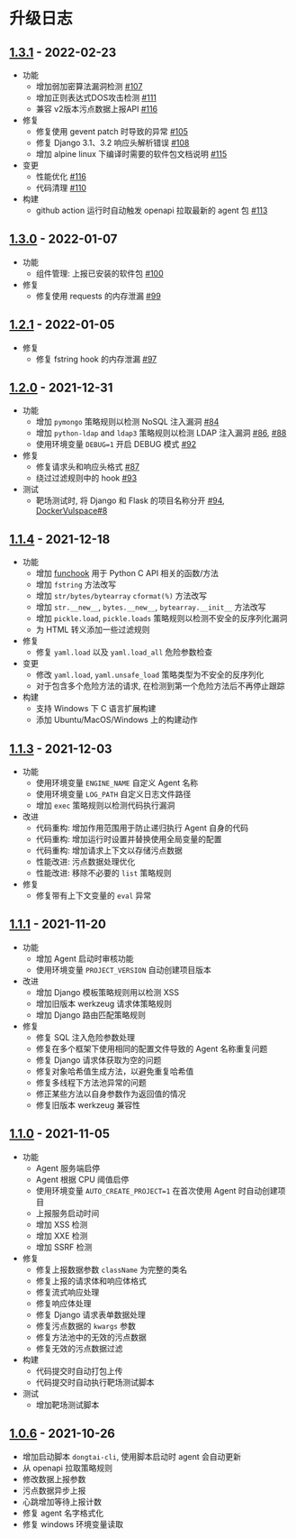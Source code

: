 # 升级日志

## [1.3.1](https://github.com/HXSecurity/DongTai-agent-python/releases/tag/v1.3.1)  - 2022-02-23
* 功能
  * 增加弱加密算法漏洞检测 [#107](https://github.com/HXSecurity/DongTai-agent-python/pull/107)
  * 增加正则表达式DOS攻击检测 [#111](https://github.com/HXSecurity/DongTai-agent-python/pull/111)
  * 兼容 v2版本污点数据上报API [#116](https://github.com/HXSecurity/DongTai-agent-python/pull/116)
* 修复
  * 修复使用 gevent patch 时导致的异常 [#105](https://github.com/HXSecurity/DongTai-agent-python/pull/105)
  * 修复 Django 3.1、3.2 响应头解析错误 [#108](https://github.com/HXSecurity/DongTai-agent-python/pull/108)
  * 增加 alpine linux 下编译时需要的软件包文档说明 [#115](https://github.com/HXSecurity/DongTai-agent-python/pull/115)
* 变更
  * 性能优化 [#116](https://github.com/HXSecurity/DongTai-agent-python/pull/116)
  * 代码清理 [#110](https://github.com/HXSecurity/DongTai-agent-python/pull/110)
* 构建
  * github action 运行时自动触发 openapi 拉取最新的 agent 包 [#113](https://github.com/HXSecurity/DongTai-agent-python/pull/113)

## [1.3.0](https://github.com/HXSecurity/DongTai-agent-python/releases/tag/v1.3.0)  - 2022-01-07

* 功能
  * 组件管理: 上报已安装的软件包 [#100](https://github.com/HXSecurity/DongTai-agent-python/pull/100)
* 修复
  * 修复使用 requests 的内存泄漏 [#99](https://github.com/HXSecurity/DongTai-agent-python/pull/99)

## [1.2.1](https://github.com/HXSecurity/DongTai-agent-python/releases/tag/v1.2.1) - 2022-01-05

* 修复
  * 修复 fstring hook 的内存泄漏 [#97](https://github.com/HXSecurity/DongTai-agent-python/pull/97)

## [1.2.0](https://github.com/HXSecurity/DongTai-agent-python/releases/tag/v1.2.0) - 2021-12-31

* 功能
  * 增加 `pymongo` 策略规则以检测 NoSQL 注入漏洞 [#84](https://github.com/HXSecurity/DongTai-agent-python/pull/84)
  * 增加 `python-ldap` and `ldap3` 策略规则以检测 LDAP 注入漏洞 [#86](https://github.com/HXSecurity/DongTai-agent-python/pull/86), [#88](https://github.com/HXSecurity/DongTai-agent-python/pull/88)
  * 使用环境变量 `DEBUG=1` 开启 DEBUG 模式 [#92](https://github.com/HXSecurity/DongTai-agent-python/pull/92)
* 修复
  * 修复请求头和响应头格式 [#87](https://github.com/HXSecurity/DongTai-agent-python/pull/87)
  * 绕过过滤规则中的 hook [#93](https://github.com/HXSecurity/DongTai-agent-python/pull/93)
* 测试
  * 靶场测试时, 将 Django 和 Flask 的项目名称分开 [#94](https://github.com/HXSecurity/DongTai-agent-python/pull/94), [DockerVulspace#8](https://github.com/jinghao1/DockerVulspace/pull/8)

## [1.1.4](https://github.com/HXSecurity/DongTai-agent-python/releases/tag/v1.1.4) - 2021-12-18

* 功能
  * 增加 [funchook](https://github.com/kubo/funchook) 用于 Python C API 相关的函数/方法
  * 增加 `fstring` 方法改写
  * 增加 `str/bytes/bytearray` `cformat(%)` 方法改写
  * 增加 `str.__new__`, `bytes.__new__`, `bytearray.__init__` 方法改写
  * 增加 `pickle.load`, `pickle.loads` 策略规则以检测不安全的反序列化漏洞
  * 为 HTML 转义添加一些过滤规则
* 修复
  * 修复 `yaml.load` 以及 `yaml.load_all` 危险参数检查
* 变更
  * 修改 `yaml.load`, `yaml.unsafe_load` 策略类型为不安全的反序列化
  * 对于包含多个危险方法的请求, 在检测到第一个危险方法后不再停止跟踪
* 构建
  * 支持 Windows 下 C 语言扩展构建
  * 添加 Ubuntu/MacOS/Windows 上的构建动作

## [1.1.3](https://github.com/HXSecurity/DongTai-agent-python/releases/tag/v1.1.3) - 2021-12-03

* 功能
  * 使用环境变量 `ENGINE_NAME` 自定义 Agent 名称
  * 使用环境变量 `LOG_PATH` 自定义日志文件路径
  * 增加 `exec` 策略规则以检测代码执行漏洞
* 改进
  * 代码重构: 增加作用范围用于防止递归执行 Agent 自身的代码
  * 代码重构: 增加运行时设置并替换使用全局变量的配置
  * 代码重构: 增加请求上下文以存储污点数据
  * 性能改进: 污点数据处理优化
  * 性能改进: 移除不必要的 `list` 策略规则
* 修复
  * 修复带有上下文变量的 `eval` 异常

## [1.1.1](https://github.com/HXSecurity/DongTai-agent-python/releases/tag/v1.1.1) - 2021-11-20

* 功能
  * 增加 Agent 启动时审核功能
  * 使用环境变量 `PROJECT_VERSION` 自动创建项目版本
* 改进
  * 增加 Django 模板策略规则用以检测 XSS
  * 增加旧版本 werkzeug 请求体策略规则
  * 增加 Django 路由匹配策略规则
* 修复
  * 修复 SQL 注入危险参数处理
  * 修复在多个框架下使用相同的配置文件导致的 Agent 名称重复问题
  * 修复 Django 请求体获取为空的问题
  * 修复对象哈希值生成方法，以避免重复哈希值
  * 修复多线程下方法池异常的问题
  * 修正某些方法以自身参数作为返回值的情况
  * 修复旧版本 werkzeug 兼容性

## [1.1.0](https://github.com/HXSecurity/DongTai-agent-python/releases/tag/v1.1.0) - 2021-11-05

* 功能
  * Agent 服务端启停
  * Agent 根据 CPU 阈值启停
  * 使用环境变量 `AUTO_CREATE_PROJECT=1` 在首次使用 Agent 时自动创建项目
  * 上报服务启动时间
  * 增加 XSS 检测
  * 增加 XXE 检测
  * 增加 SSRF 检测
* 修复
  * 修复上报数据参数 `className` 为完整的类名
  * 修复上报的请求体和响应体格式
  * 修复流式响应处理
  * 修复响应体处理
  * 修复 Django 请求表单数据处理
  * 修复污点数据的 `kwargs` 参数
  * 修复方法池中的无效的污点数据
  * 修复无效的污点数据过滤
* 构建
  * 代码提交时自动打包上传
  * 代码提交时自动执行靶场测试脚本
* 测试
  * 增加靶场测试脚本

## [1.0.6](https://github.com/HXSecurity/DongTai-agent-python/releases/tag/v1.0.6) - 2021-10-26

* 增加启动脚本 `dongtai-cli`, 使用脚本启动时 agent 会自动更新
* 从 openapi 拉取策略规则
* 修改数据上报参数
* 污点数据异步上报
* 心跳增加等待上报计数
* 修复 agent 名字格式化
* 修复 windows 环境变量读取
